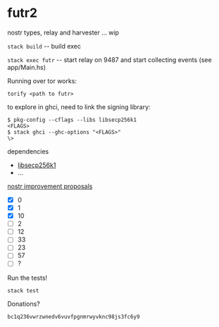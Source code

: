 # futr2

nostr types, relay and harvester ... wip 

`stack build` -- build exec

`stack exec futr`  -- start relay on 9487 and start collecting events (see app/Main.hs)

Running over tor works: 

`torify <path to futr>`


to explore in ghci, need to link the signing library: 
```
$ pkg-config --cflags --libs libsecp256k1
<FLAGS>
$ stack ghci --ghc-options "<FLAGS>"
\> 
```

dependencies 
- [libsecp256k1](https://github.com/bitcoin-core/secp256k1#building-with-autotools)
- ...

[nostr improvement proposals](https://github.com/nostr-protocol/nips) 
- [x] 0
- [x] 1
- [x] 10
- [ ] 2
- [ ] 12
- [ ] 33
- [ ] 23
- [ ] 57
- [ ] ?

Run the tests!

`stack test` 

Donations? 

`bc1q236vwrzwnedv6vuvfpgnmrwyvknc98js3fc6y9`


